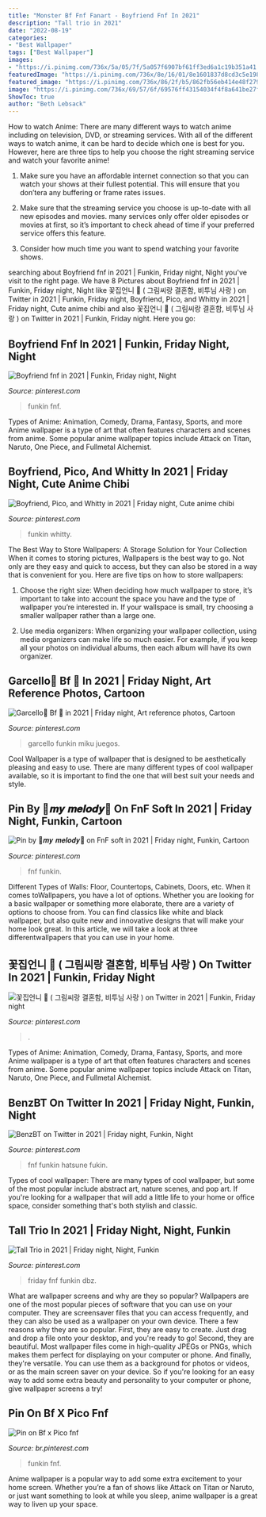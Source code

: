```yaml
---
title: "Monster Bf Fnf Fanart - Boyfriend Fnf In 2021"
description: "Tall trio in 2021"
date: "2022-08-19"
categories:
- "Best Wallpaper"
tags: ["Best Wallpaper"]
images:
- "https://i.pinimg.com/736x/5a/05/7f/5a057f6907bf61ff3ed6a1c19b351a41.jpg"
featuredImage: "https://i.pinimg.com/736x/8e/16/01/8e1601837d8cd3c5e198322edf6ae2a8.jpg"
featured_image: "https://i.pinimg.com/736x/86/2f/b5/862fb56eb414e48f2790ffab0588125a.jpg"
image: "https://i.pinimg.com/736x/69/57/6f/69576ff43154034f4f8a641be27f4100.jpg"
ShowToc: true
author: "Beth Lebsack"
---
```



How to watch Anime: There are many different ways to watch anime including on television, DVD, or streaming services.
With all of the different ways to watch anime, it can be hard to decide which one is best for you. However, here are three tips to help you choose the right streaming service and watch your favorite anime!
1. Make sure you have an affordable internet connection so that you can watch your shows at their fullest potential. This will ensure that you don’tera any buffering or frame rates issues.

2. Make sure that the streaming service you choose is up-to-date with all new episodes and movies. many services only offer older episodes or movies at first, so it’s important to check ahead of time if your preferred service offers this feature.

3. Consider how much time you want to spend watching your favorite shows.

	

		
searching about Boyfriend fnf in 2021 | Funkin, Friday night, Night you've visit to the right page. We have 8 Pictures about Boyfriend fnf in 2021 | Funkin, Friday night, Night like 꽃집언니 🌺 ( 그림씨랑 결혼함, 비투님 사랑 ) on Twitter in 2021 | Funkin, Friday night, Boyfriend, Pico, and Whitty in 2021 | Friday night, Cute anime chibi and also 꽃집언니 🌺 ( 그림씨랑 결혼함, 비투님 사랑 ) on Twitter in 2021 | Funkin, Friday night. Here you go:
		
    
## Boyfriend Fnf In 2021 | Funkin, Friday Night, Night

<img loading=lazy src="https://i.pinimg.com/736x/63/f0/98/63f0985caed6f2aaa0f92b5b6dd69d4b.jpg" onerror="this.onerror=null;this.src='https://tse1.mm.bing.net/th?id=OIP.SNWd5GlFD0UotrWF6eOt_QHaIp&amp;pid=15.1';" alt="Boyfriend fnf in 2021 | Funkin, Friday night, Night">

_Source: pinterest.com_

>funkin fnf. 

	

Types of Anime: Animation, Comedy, Drama, Fantasy, Sports, and more
Anime wallpaper is a type of art that often features characters and scenes from anime. Some popular anime wallpaper topics include Attack on Titan, Naruto, One Piece, and Fullmetal Alchemist.

    
## Boyfriend, Pico, And Whitty In 2021 | Friday Night, Cute Anime Chibi

<img loading=lazy src="https://i.pinimg.com/736x/c8/4a/6c/c84a6c83d235c6e7328cf91d2d73cb75.jpg" onerror="this.onerror=null;this.src='https://tse3.mm.bing.net/th?id=OIP.txLjudFgvJpoCKcZU_XqfwHaFb&amp;pid=15.1';" alt="Boyfriend, Pico, and Whitty in 2021 | Friday night, Cute anime chibi">

_Source: pinterest.com_

>funkin whitty. 

	

The Best Way to Store Wallpapers: A Storage Solution for Your Collection
When it comes to storing pictures, Wallpapers is the best way to go. Not only are they easy and quick to access, but they can also be stored in a way that is convenient for you. Here are five tips on how to store wallpapers:
1) Choose the right size: When deciding how much wallpaper to store, it’s important to take into account the space you have and the type of wallpaper you’re interested in. If your wallspace is small, try choosing a smaller wallpaper rather than a large one.

2) Use media organizers: When organizing your wallpaper collection, using media organizers can make life so much easier. For example, if you keep all your photos on individual albums, then each album will have its own organizer.

    
## Garcello🚬 Bf 💙 In 2021 | Friday Night, Art Reference Photos, Cartoon

<img loading=lazy src="https://i.pinimg.com/736x/8e/16/01/8e1601837d8cd3c5e198322edf6ae2a8.jpg" onerror="this.onerror=null;this.src='https://tse4.mm.bing.net/th?id=OIP.Y3lP-hQS2g-AaT8UTtlTZAHaEK&amp;pid=15.1';" alt="Garcello🚬 Bf 💙 in 2021 | Friday night, Art reference photos, Cartoon">

_Source: pinterest.com_

>garcello funkin miku juegos. 

	

Cool Wallpaper is a type of wallpaper that is designed to be aesthetically pleasing and easy to use. There are many different types of cool wallpaper available, so it is important to find the one that will best suit your needs and style.

    
## Pin By 🍓𝒎𝒚 𝒎𝒆𝒍𝒐𝒅𝒚🍓 On FnF Soft In 2021 | Friday Night, Funkin, Cartoon

<img loading=lazy src="https://i.pinimg.com/736x/86/2f/b5/862fb56eb414e48f2790ffab0588125a.jpg" onerror="this.onerror=null;this.src='https://tse1.mm.bing.net/th?id=OIP.v8eGUHVSyqwoqZCcRfsX5AHaFy&amp;pid=15.1';" alt="Pin by 🍓𝒎𝒚 𝒎𝒆𝒍𝒐𝒅𝒚🍓 on FnF soft in 2021 | Friday night, Funkin, Cartoon">

_Source: pinterest.com_

>fnf funkin. 

	

Different Types of Walls: Floor, Countertops, Cabinets, Doors, etc.
When it comes toWallpapers, you have a lot of options. Whether you are looking for a basic wallpaper or something more elaborate, there are a variety of options to choose from. You can find classics like white and black wallpaper, but also quite new and innovative designs that will make your home look great. In this article, we will take a look at three differentwallpapers that you can use in your home.

    
## 꽃집언니 🌺 ( 그림씨랑 결혼함, 비투님 사랑 ) On Twitter In 2021 | Funkin, Friday Night

<img loading=lazy src="https://i.pinimg.com/736x/69/57/6f/69576ff43154034f4f8a641be27f4100.jpg" onerror="this.onerror=null;this.src='https://tse2.mm.bing.net/th?id=OIP.X7nC4BIx9ofTo2k1oCZ4dAHaN7&amp;pid=15.1';" alt="꽃집언니 🌺 ( 그림씨랑 결혼함, 비투님 사랑 ) on Twitter in 2021 | Funkin, Friday night">

_Source: pinterest.com_

>. 

	

Types of Anime: Animation, Comedy, Drama, Fantasy, Sports, and more
Anime wallpaper is a type of art that often features characters and scenes from anime. Some popular anime wallpaper topics include Attack on Titan, Naruto, One Piece, and Fullmetal Alchemist.

    
## BenzBT On Twitter In 2021 | Friday Night, Funkin, Night

<img loading=lazy src="https://i.pinimg.com/736x/a8/7c/1c/a87c1c80693b4136ee3700e501479ad2.jpg" onerror="this.onerror=null;this.src='https://tse2.mm.bing.net/th?id=OIP.al9KHU09KKbIlx4suLtvmwHaH3&amp;pid=15.1';" alt="BenzBT on Twitter in 2021 | Friday night, Funkin, Night">

_Source: pinterest.com_

>fnf funkin hatsune fukin. 

	

Types of cool wallpaper:
There are many types of cool wallpaper, but some of the most popular include abstract art, nature scenes, and pop art. If you're looking for a wallpaper that will add a little life to your home or office space, consider something that's both stylish and classic.

    
## Tall Trio In 2021 | Friday Night, Night, Funkin

<img loading=lazy src="https://i.pinimg.com/736x/5a/05/7f/5a057f6907bf61ff3ed6a1c19b351a41.jpg" onerror="this.onerror=null;this.src='https://tse3.mm.bing.net/th?id=OIP.eEvCi-dle-24ozHQHtBwYwHaFj&amp;pid=15.1';" alt="Tall Trio in 2021 | Friday night, Night, Funkin">

_Source: pinterest.com_

>friday fnf funkin dbz. 

	

What are wallpaper screens and why are they so popular?
Wallpapers are one of the most popular pieces of software that you can use on your computer. They are screensaver files that you can access frequently, and they can also be used as a wallpaper on your own device. There a few reasons why they are so popular. First, they are easy to create. Just drag and drop a file onto your desktop, and you're ready to go! Second, they are beautiful. Most wallpaper files come in high-quality JPEGs or PNGs, which makes them perfect for displaying on your computer or phone. And finally, they're versatile. You can use them as a background for photos or videos, or as the main screen saver on your device. So if you're looking for an easy way to add some extra beauty and personality to your computer or phone, give wallpaper screens a try!

    
## Pin On Bf X Pico Fnf

<img loading=lazy src="https://i.pinimg.com/736x/3f/74/8f/3f748f303d894aa1f9566916317173fd.jpg" onerror="this.onerror=null;this.src='https://tse4.mm.bing.net/th?id=OIP.P3SyviRdHcjfq6qIH2pR5gHaIs&amp;pid=15.1';" alt="Pin on Bf x Pico fnf">

_Source: br.pinterest.com_

>funkin fnf. 

	

Anime wallpaper is a popular way to add some extra excitement to your home screen. Whether you’re a fan of shows like Attack on Titan or Naruto, or just want something to look at while you sleep, anime wallpaper is a great way to liven up your space.

